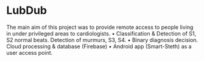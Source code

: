 # LubDub
The main aim of this project was to provide remote access to people living in under privileged areas to cardiologists.
•	Classification & Detection of S1, S2 normal beats. Detection of murmurs, S3, S4.
•	Binary diagnosis decision. Cloud processing & database (Firebase)
•	Android app (Smart-Steth) as a user access point.
